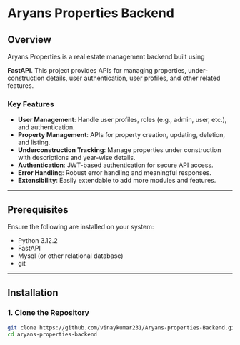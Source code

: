 # Aryans Properties Backend

## Overview
Aryans Properties is a real estate management backend built using 

**FastAPI**. This project provides APIs for managing properties, under-construction details, user authentication, user profiles, and other related features.

### Key Features
- **User Management**: Handle user profiles, roles (e.g., admin, user, etc.), and authentication.
- **Property Management**: APIs for property creation, updating, deletion, and listing.
- **Underconstruction Tracking**: Manage properties under construction with descriptions and year-wise details.
- **Authentication**: JWT-based authentication for secure API access.
- **Error Handling**: Robust error handling and meaningful responses.
- **Extensibility**: Easily extendable to add more modules and features.

---

## Prerequisites
Ensure the following are installed on your system:
- Python 3.12.2 
- FastAPI
- Mysql (or other relational database)
- git

---

## Installation

### 1. Clone the Repository
```bash
git clone https://github.com/vinaykumar231/Aryans-properties-Backend.git
cd aryans-properties-backend
